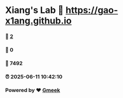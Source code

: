 # Xiang's Lab :link: https://gao-x1ang.github.io 
### :page_facing_up: [2](https://gao-x1ang.github.io/tag.html) 
### :speech_balloon: 0 
### :hibiscus: 7492 
### :alarm_clock: 2025-06-11 10:42:10 
### Powered by :heart: [Gmeek](https://github.com/Meekdai/Gmeek)
